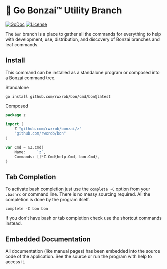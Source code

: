 # 🌳 Go Bonzai™ Utility Branch

[![GoDoc](https://godoc.org/github.com/rwxrob/bon?status.svg)](https://godoc.org/github.com/rwxrob/bon)
[![License](https://img.shields.io/badge/license-Apache2-brightgreen.svg)](LICENSE)

The `bon` branch is a place to gather all the commands for everything to
help with development, use, distribution, and discovery of Bonzai
branches and leaf commands.

## Install

This command can be installed as a standalone program or composed into a
Bonzai command tree.

Standalone

```
go install github.com/rwxrob/bon/cmd/bon@latest
```

Composed

```go
package z

import (
	Z "github.com/rwxrob/bonzai/z"
	"github.com/rwxrob/bon"
)

var Cmd = &Z.Cmd{
	Name:     `z`,
	Commands: []*Z.Cmd{help.Cmd, bon.Cmd},
}
```

## Tab Completion

To activate bash completion just use the `complete -C` option from your
`.bashrc` or command line. There is no messy sourcing required. All the
completion is done by the program itself.

```
complete -C bon bon
```

If you don't have bash or tab completion check use the shortcut
commands instead.

## Embedded Documentation

All documentation (like manual pages) has been embedded into the source
code of the application. See the source or run the program with help to
access it.
